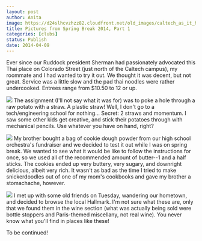 ```yaml
---
layout: post
author: Anita
image: https://d24slhcvzhzz82.cloudfront.net/old_images/caltech_as_it_happens/6a0105349b8251970b01a51191f582970c.jpg
title: Pictures from Spring Break 2014, Part 1
categories: [clubs]
status: Publish
date: 2014-04-09
---
```



Ever since our Ruddock president Sherman had passionately advocated this Thai place on Colorado Street (just north of the Caltech campus), my roommate and I had wanted to try it out. We thought it was decent, but not great. Service was a little slow and the pad thai noodles were rather undercooked. Entrees range from $10.50 to 12 or up.


![](https://d24slhcvzhzz82.cloudfront.net/old_images/caltech_as_it_happens/6a0105349b8251970b01a51191f609970c.jpg)
The assignment (I'll not say what it was for) was to poke a hole through a raw potato with a straw. A plastic straw! Well, I don't go to a tech/engineering school for nothing... Secret: 2 straws and momentum. I saw some other kids get creative, and stick their potatoes through with mechanical pencils. Use whatever you have on hand, right?


![](https://d24slhcvzhzz82.cloudfront.net/old_images/caltech_as_it_happens/6a0105349b8251970b01a73d9d0a15970d.jpg)
My brother bought a bag of cookie dough powder from our high school orchestra's fundraiser and we decided to test it out while I was on spring break. We wanted to see what it would be like to follow the instructions for once, so we used all of the recommended amount of butter--1 and a half sticks. The cookies ended up very buttery, very sugary, and downright delicious, albeit very rich. It wasn't as bad as the time I tried to make snickerdoodles out of one of my mom's cookbooks and gave my brother a stomachache, however.


![](https://d24slhcvzhzz82.cloudfront.net/old_images/caltech_as_it_happens/6a0105349b8251970b01a51191f7ff970c.jpg)
I met up with some old friends on Tuesday, wandering our hometown, and decided to browse the local Hallmark. I'm not sure what these are, only that we found them in the wine section (what was actually being sold were bottle stoppers and Paris-themed miscellany, not real wine). You never know what you'll find in places like these!

To be continued!
